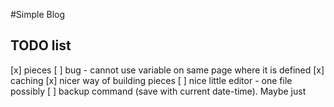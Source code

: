 #Simple Blog

## TODO list

[x] pieces
[ ] bug - cannot use variable on same page where it is defined
[x] caching
[x] nicer way of building pieces
[ ] nice little editor - one file possibly
[ ] backup command (save with current date-time). Maybe just
